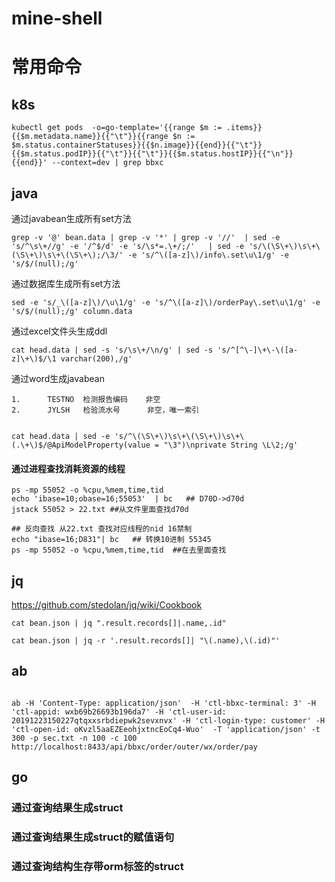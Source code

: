 # mine-shell


# 常用命令

## k8s
```
kubectl get pods  -o=go-template='{{range $m := .items}}{{$m.metadata.name}}{{"\t"}}{{range $n := $m.status.containerStatuses}}{{$n.image}}{{end}}{{"\t"}}{{$m.status.podIP}}{{"\t"}}{{"\t"}}{{$m.status.hostIP}}{{"\n"}}{{end}}' --context=dev | grep bbxc
```

## java
通过javabean生成所有set方法
```
grep -v '@' bean.data | grep -v '*' | grep -v '//'  | sed -e 's/^\s\+//g' -e '/^$/d' -e 's/\s*=.\+/;/'   | sed -e 's/\(\S\+\)\s\+\(\S\+\)\s\+\(\S\+\);/\3/' -e 's/^\([a-z]\)/info\.set\u\1/g' -e 's/$/(null);/g'
```

通过数据库生成所有set方法
```
sed -e 's/_\([a-z]\)/\u\1/g' -e 's/^\([a-z]\)/orderPay\.set\u\1/g' -e 's/$/(null);/g' column.data
```

通过excel文件头生成ddl
```
cat head.data | sed -s 's/\s\+/\n/g' | sed -s 's/^[^\-]\+\-\([a-z]\+\)$/\1 varchar(200),/g'
```

通过word生成javabean
```
1.      TESTNO  检测报告编码    非空
2.      JYLSH   检验流水号      非空，唯一索引


cat head.data | sed -e 's/^\(\S\+\)\s\+\(\S\+\)\s\+\(.\+\)$/@ApiModelProperty(value = "\3")\nprivate String \L\2;/g'

```

#### 通过进程查找消耗资源的线程
```shell
ps -mp 55052 -o %cpu,%mem,time,tid  
echo 'ibase=10;obase=16;55053'  | bc   ## D70D->d70d  
jstack 55052 > 22.txt ##从文件里面查找d70d

## 反向查找 从22.txt 查找对应线程的nid 16禁制
echo "ibase=16;D831"| bc   ## 转换10进制 55345
ps -mp 55052 -o %cpu,%mem,time,tid  ##在去里面查找
```

## jq
https://github.com/stedolan/jq/wiki/Cookbook

```shell
cat bean.json | jq ".result.records[]|.name,.id"

cat bean.json | jq -r '.result.records[]| "\(.name),\(.id)"'
```


## ab
```shell

ab -H 'Content-Type: application/json'  -H 'ctl-bbxc-terminal: 3' -H 'ctl-appid: wxb69b26693b196da7' -H 'ctl-user-id: 20191223150227qtqxxsrbdiepwk2sevxnvx' -H 'ctl-login-type: customer' -H 'ctl-open-id: oKvzl5aaEZEeohjxtncEoCq4-Wuo'  -T 'application/json' -t 300 -p sec.txt -n 100 -c 100 http://localhost:8433/api/bbxc/order/outer/wx/order/pay

```

## go

### 通过查询结果生成struct 


### 通过查询结果生成struct的赋值语句


### 通过查询结构生存带orm标签的struct


